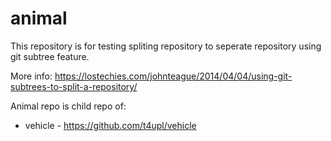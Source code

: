 # animal

This repository is for testing spliting repository to seperate repository using git subtree feature.

More info:
https://lostechies.com/johnteague/2014/04/04/using-git-subtrees-to-split-a-repository/


Animal repo is child repo of:
* vehicle -  https://github.com/t4upl/vehicle 